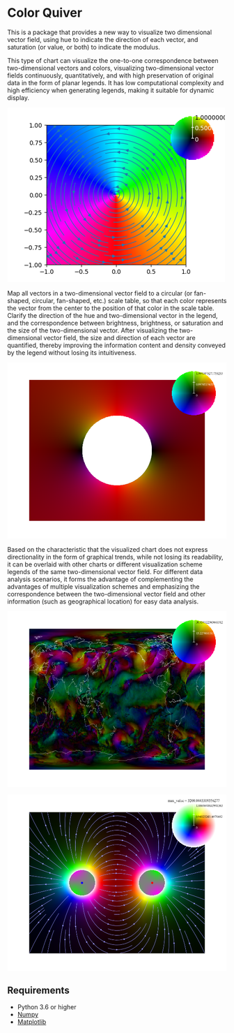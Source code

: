 # Color Quiver

This is a package that provides a new way to visualize two dimensional vector field, using hue to indicate the direction of each vector, and saturation (or value, or both) to indicate the modulus.

This type of chart can visualize the one-to-one correspondence between two-dimensional vectors and colors, visualizing two-dimensional vector fields continuously, quantitatively, and with high preservation of original data in the form of planar legends. It has low computational complexity and high efficiency when generating legends, making it suitable for dynamic display.

![Figure_1](Images/Figure_1.png "The figure of the demonstration code")

Map all vectors in a two-dimensional vector field to a circular (or fan-shaped, circular, fan-shaped, etc.) scale table, so that each color represents the vector from the center to the position of that color in the scale table. Clarify the direction of the hue and two-dimensional vector in the legend, and the correspondence between brightness, brightness, or saturation and the size of the two-dimensional vector. After visualizing the two-dimensional vector field, the size and direction of each vector are quantified, thereby improving the information content and density conveyed by the legend without losing its intuitiveness.

![water_flow_field](Images/water_flow_field.png "Water Flow Field around a Cylinder")

Based on the characteristic that the visualized chart does not express directionality in the form of graphical trends, while not losing its readability, it can be overlaid with other charts or different visualization scheme legends of the same two-dimensional vector field. For different data analysis scenarios, it forms the advantage of complementing the advantages of multiple visualization schemes and emphasizing the correspondence between the two-dimensional vector field and other information (such as geographical location) for easy data analysis.

![global_windfield_map](Images/global_windfield_map.png "Golbal Windfield Map")

![electric_field_diagram_between_electrostatic_charges](Images/electric_field_diagram_between_electrostatic_charges.png "Electric Field Diagram Between Electrostatic Charges")

## Requirements

- Python 3.6 or higher
- [Numpy](https://pypi.python.org/pypi/numpy)
- [Matplotlib](https://pypi.org/project/matplotlib)